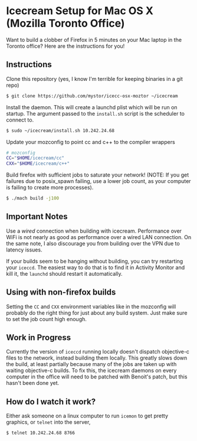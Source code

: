 # Icecream Setup for Mac OS X (Mozilla Toronto Office)

Want to build a clobber of Firefox in 5 minutes on your Mac laptop in the
Toronto office? Here are the instructions for you!

## Instructions

Clone this repository (yes, I know I'm terrible for keeping binaries in a git repo)

```bash
$ git clone https://github.com/mystor/icecc-osx-moztor ~/icecream
```

Install the daemon. This will create a launchd plist which will be run on startup.
The argument passed to the `install.sh` script is the scheduler to connect to.

```bash
$ sudo ~/icecream/install.sh 10.242.24.68
```

Update your mozconfig to point cc and c++ to the compiler wrappers

```bash
# mozconfig
CC="$HOME/icecream/cc"
CXX="$HOME/icecream/c++"
```

Build firefox with sufficient jobs to saturate your network! (NOTE: If you get
failures due to posix_spawn failing, use a lower job count, as your computer is
failing to create more processes).

```bash
$ ./mach build -j100
```

## Important Notes

Use a _wired_ connection when building with icecream. Performance over WiFi is
not nearly as good as performance over a wired LAN connection. On the same note,
I also discourage you from building over the VPN due to latency issues.

If your builds seem to be hanging without building, you can try restarting your
`iceccd`. The easiest way to do that is to find it in Activity Monitor and kill 
it, the `launchd` should restart it automatically.

## Using with non-firefox builds

Setting the `CC` and `CXX` environment variables like in the mozconfig will
probably do the right thing for just about any build system. Just make sure to
set the job count high enough.

## Work in Progress

Currently the version of `iceccd` running locally doesn't dispatch objective-c
files to the network, instead building them locally. This greatly slows down the
build, at least partially because many of the jobs are taken up with waiting
objective-c builds. To fix this, the icecream daemons on every computer in the
office will need to be patched with Benoit's patch, but this hasn't been done
yet.

## How do I watch it work?

Either ask someone on a linux computer to run `icemon` to get pretty graphics,
or `telnet` into the server,

```bash
$ telnet 10.242.24.68 8766
```

